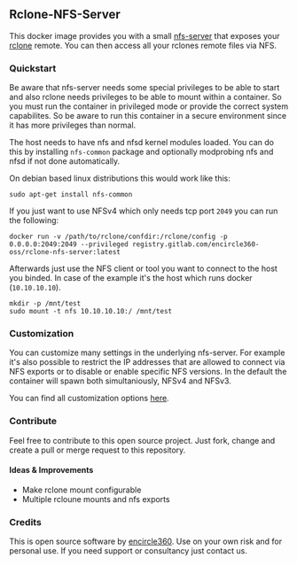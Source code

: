 ## Rclone-NFS-Server
This docker image provides you with a small [nfs-server](https://github.com/ehough/docker-nfs-server) that exposes your [rclone](https://rclone.org) remote. You can then access all your rclones remote files via NFS.

### Quickstart
Be aware that nfs-server needs some special privileges to be able to start and also rclone needs privileges to be able to mount within a container.
So you must run the container in privileged mode or provide the correct system capabilites. So be aware to run this container in a secure environment since it has more privileges than normal.

The host needs to have nfs and nfsd kernel modules loaded. You can do this by installing `nfs-common` package and optionally modprobing nfs and nfsd if not done automatically.

On debian based linux distributions this would work like this:

```
sudo apt-get install nfs-common
```


If you just want to use NFSv4 which only needs tcp port `2049` you can run the following:

```
docker run -v /path/to/rclone/confdir:/rclone/config -p 0.0.0.0:2049:2049 --privileged registry.gitlab.com/encircle360-oss/rclone-nfs-server:latest
```

Afterwards just use the NFS client or tool you want to connect to the host you binded. In case of the example it's the host which runs docker (`10.10.10.10`).

```
mkdir -p /mnt/test
sudo mount -t nfs 10.10.10.10:/ /mnt/test
```

### Customization
You can customize many settings in the underlying nfs-server. For example it's also possible to restrict the IP addresses that are allowed to connect via NFS exports or to disable or enable specific NFS versions. In the default the container will spawn both simultaniously, NFSv4 and NFSv3.

You can find all customization options [here](https://github.com/ehough/docker-nfs-server).

### Contribute
Feel free to contribute to this open source project. Just fork, change and create a pull or merge request to this repository.

#### Ideas & Improvements
* Make rclone mount configurable
* Multiple rcloune mounts and nfs exports

### Credits
This is open source software by [encircle360](https://encircle360.com). Use on your own risk and for personal use. If you need support or consultancy just contact us.
